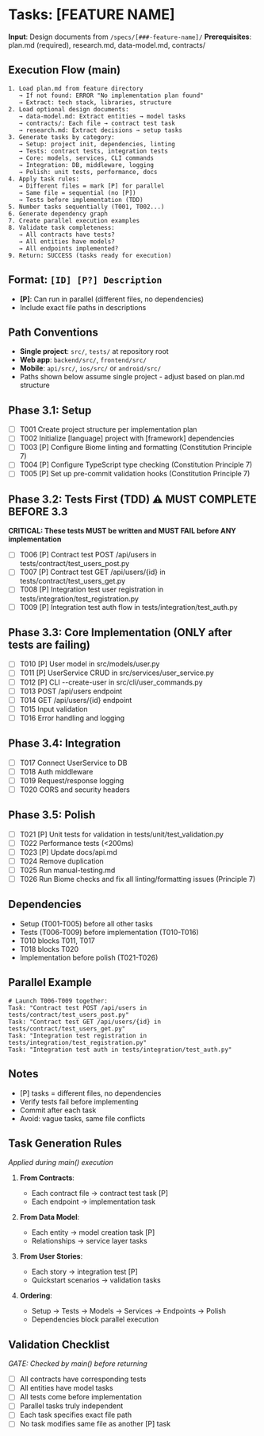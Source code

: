 # Tasks: [FEATURE NAME]

**Input**: Design documents from `/specs/[###-feature-name]/`
**Prerequisites**: plan.md (required), research.md, data-model.md, contracts/

## Execution Flow (main)
```
1. Load plan.md from feature directory
   → If not found: ERROR "No implementation plan found"
   → Extract: tech stack, libraries, structure
2. Load optional design documents:
   → data-model.md: Extract entities → model tasks
   → contracts/: Each file → contract test task
   → research.md: Extract decisions → setup tasks
3. Generate tasks by category:
   → Setup: project init, dependencies, linting
   → Tests: contract tests, integration tests
   → Core: models, services, CLI commands
   → Integration: DB, middleware, logging
   → Polish: unit tests, performance, docs
4. Apply task rules:
   → Different files = mark [P] for parallel
   → Same file = sequential (no [P])
   → Tests before implementation (TDD)
5. Number tasks sequentially (T001, T002...)
6. Generate dependency graph
7. Create parallel execution examples
8. Validate task completeness:
   → All contracts have tests?
   → All entities have models?
   → All endpoints implemented?
9. Return: SUCCESS (tasks ready for execution)
```

## Format: `[ID] [P?] Description`
- **[P]**: Can run in parallel (different files, no dependencies)
- Include exact file paths in descriptions

## Path Conventions
- **Single project**: `src/`, `tests/` at repository root
- **Web app**: `backend/src/`, `frontend/src/`
- **Mobile**: `api/src/`, `ios/src/` or `android/src/`
- Paths shown below assume single project - adjust based on plan.md structure

## Phase 3.1: Setup
- [ ] T001 Create project structure per implementation plan
- [ ] T002 Initialize [language] project with [framework] dependencies
- [ ] T003 [P] Configure Biome linting and formatting (Constitution Principle 7)
- [ ] T004 [P] Configure TypeScript type checking (Constitution Principle 7)
- [ ] T005 [P] Set up pre-commit validation hooks (Constitution Principle 7)

## Phase 3.2: Tests First (TDD) ⚠️ MUST COMPLETE BEFORE 3.3
**CRITICAL: These tests MUST be written and MUST FAIL before ANY implementation**
- [ ] T006 [P] Contract test POST /api/users in tests/contract/test_users_post.py
- [ ] T007 [P] Contract test GET /api/users/{id} in tests/contract/test_users_get.py
- [ ] T008 [P] Integration test user registration in tests/integration/test_registration.py
- [ ] T009 [P] Integration test auth flow in tests/integration/test_auth.py

## Phase 3.3: Core Implementation (ONLY after tests are failing)
- [ ] T010 [P] User model in src/models/user.py
- [ ] T011 [P] UserService CRUD in src/services/user_service.py
- [ ] T012 [P] CLI --create-user in src/cli/user_commands.py
- [ ] T013 POST /api/users endpoint
- [ ] T014 GET /api/users/{id} endpoint
- [ ] T015 Input validation
- [ ] T016 Error handling and logging

## Phase 3.4: Integration
- [ ] T017 Connect UserService to DB
- [ ] T018 Auth middleware
- [ ] T019 Request/response logging
- [ ] T020 CORS and security headers

## Phase 3.5: Polish
- [ ] T021 [P] Unit tests for validation in tests/unit/test_validation.py
- [ ] T022 Performance tests (<200ms)
- [ ] T023 [P] Update docs/api.md
- [ ] T024 Remove duplication
- [ ] T025 Run manual-testing.md
- [ ] T026 Run Biome checks and fix all linting/formatting issues (Principle 7)

## Dependencies
- Setup (T001-T005) before all other tasks
- Tests (T006-T009) before implementation (T010-T016)
- T010 blocks T011, T017
- T018 blocks T020
- Implementation before polish (T021-T026)

## Parallel Example
```
# Launch T006-T009 together:
Task: "Contract test POST /api/users in tests/contract/test_users_post.py"
Task: "Contract test GET /api/users/{id} in tests/contract/test_users_get.py"
Task: "Integration test registration in tests/integration/test_registration.py"
Task: "Integration test auth in tests/integration/test_auth.py"
```

## Notes
- [P] tasks = different files, no dependencies
- Verify tests fail before implementing
- Commit after each task
- Avoid: vague tasks, same file conflicts

## Task Generation Rules
*Applied during main() execution*

1. **From Contracts**:
   - Each contract file → contract test task [P]
   - Each endpoint → implementation task
   
2. **From Data Model**:
   - Each entity → model creation task [P]
   - Relationships → service layer tasks
   
3. **From User Stories**:
   - Each story → integration test [P]
   - Quickstart scenarios → validation tasks

4. **Ordering**:
   - Setup → Tests → Models → Services → Endpoints → Polish
   - Dependencies block parallel execution

## Validation Checklist
*GATE: Checked by main() before returning*

- [ ] All contracts have corresponding tests
- [ ] All entities have model tasks
- [ ] All tests come before implementation
- [ ] Parallel tasks truly independent
- [ ] Each task specifies exact file path
- [ ] No task modifies same file as another [P] task